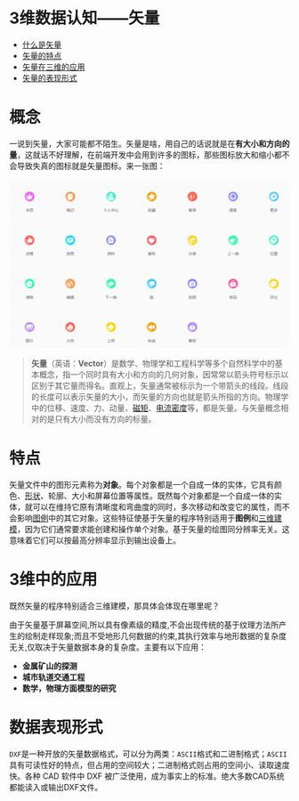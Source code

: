 # 3维数据认知——矢量

- [什么是矢量](#概念)
- [矢量的特点](#特点)
- [矢量在三维的应用](#应用)
- [矢量的表现形式](#数据表现形式)

# 概念

一说到矢量，大家可能都不陌生。矢量是啥，用自己的话说就是在**有大小和方向的量**，这就话不好理解，在前端开发中会用到许多的图标，那些图标放大和缩小都不会导致失真的图标就是矢量图标。来一张图：

![image-20220819094532908](assets/image-20220819094532908.png)

> **矢量**（英语：**Vector**）是数学、物理学和工程科学等多个自然科学中的基本概念，指一个同时具有大小和方向的几何对象，因常常以箭头符号标示以区别于其它量而得名。直观上，矢量通常被标示为一个带箭头的线段。线段的长度可以表示矢量的大小，而矢量的方向也就是箭头所指的方向。物理学中的位移、速度、力、动量、[磁矩](https://baike.baidu.com/item/磁矩)、[电流密度](https://baike.baidu.com/item/电流密度)等，都是矢量。与矢量概念相对的是只有大小而没有方向的标量。

# 特点

矢量文件中的图形元素称为**对象**。每个对象都是一个自成一体的实体，它具有颜色、[形状](https://baike.baidu.com/item/形状)、轮廓、大小和屏幕位置等属性。既然每个对象都是一个自成一体的实体，就可以在维持它原有清晰度和弯曲度的同时，多次移动和改变它的属性，而不会影响[图例](https://baike.baidu.com/item/图例)中的其它对象。这些特征使基于矢量的程序特别适用于**图例**和[三维建模](https://baike.baidu.com/item/三维建模)，因为它们通常要求能创建和操作单个对象。基于矢量的绘图同分辨率无关。这意味着它们可以按最高分辨率显示到输出设备上。

# 3维中的应用

既然矢量的程序特别适合三维建模，那具体会体现在哪里呢？

 由于矢量基于屏幕空间,所以具有像素级的精度,不会出现传统的基于纹理方法所产生的绘制走样现象;而且不受地形几何数据的约束,其执行效率与地形数据的复杂度无关,仅取决于矢量数据本身的复杂度。主要有以下应用：

- **金属矿山的探测**
- **城市轨道交通工程**
- **数学，物理方面模型的研究**

# 数据表现形式

` DXF `是一种开放的矢量数据格式，可以分为两类：`ASCII`格式和二进制格式；`ASCII`具有可读性好的特点，但占用的空间较大；二进制格式则占用的空间小、读取速度快。各种 CAD 软件中 DXF 被广泛使用，成为事实上的标准。绝大多数CAD系统都能读入或输出DXF文件。

